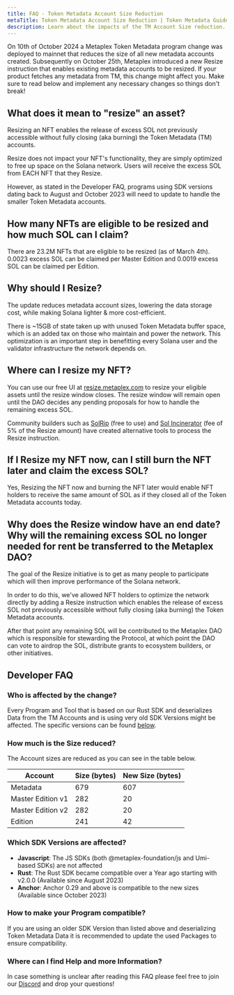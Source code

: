 ```yaml
---
title: FAQ - Token Metadata Account Size Reduction
metaTitle: Token Metadata Account Size Reduction | Token Metadata Guides
description: Learn about the impacts of the TM Account Size reduction.
---
```


On 10th of October 2024 a Metaplex Token Metadata program change was deployed to mainnet that reduces the size of all new metadata accounts created. Subsequently on October 25th, Metaplex introduced a new Resize instruction that enables existing metadata accounts to be resized. If your product fetches any metadata from TM, this change might affect you. Make sure to read below and implement any necessary changes so things don't break!

## What does it mean to "resize" an asset?

Resizing an NFT enables the release of excess SOL not previously accessible without fully closing (aka burning) the Token Metadata (TM) accounts.

Resize does not impact your NFT's functionality, they are simply optimized to free up space on the Solana network. Users will receive the excess SOL from EACH NFT that they Resize.

However, as stated in the Developer FAQ, programs using SDK versions dating back to August and October 2023 will need to update to handle the smaller Token Metadata accounts.

## How many NFTs are eligible to be resized and how much SOL can I claim?

There are 23.2M NFTs that are eligible to be resized (as of March 4th). 0.0023 excess SOL can be claimed per Master Edition and 0.0019 excess SOL can be claimed per Edition.

## Why should I Resize?

The update reduces metadata account sizes, lowering the data storage cost, while making Solana lighter & more cost-efficient.

There is ~15GB of state taken up with unused Token Metadata buffer space, which is an added tax on those who maintain and power the network. This optimization is an important step in benefitting every Solana user and the validator infrastructure the network depends on.

## Where can I resize my NFT?

You can use our free UI at [resize.metaplex.com](https://resize.metaplex.com) to resize your eligible assets until the resize window closes. The resize window will remain open until the DAO decides any pending proposals for how to handle the remaining excess SOL.

Community builders such as [SolRip](https://solrip.io/) (free to use) and [Sol Incinerator](https://sol-incinerator.com/) (fee of 5% of the Resize amount) have created alternative tools to process the Resize instruction.

## If I Resize my NFT now, can I still burn the NFT later and claim the excess SOL?

Yes, Resizing the NFT now and burning the NFT later would enable NFT holders to receive the same amount of SOL as if they closed all of the Token Metadata accounts today.

## Why does the Resize window have an end date? Why will the remaining excess SOL no longer needed for rent be transferred to the Metaplex DAO?

The goal of the Resize initiative is to get as many people to participate which will then improve performance of the Solana network.

In order to do this, we've allowed NFT holders to optimize the network directly by adding a Resize instruction which enables the release of excess SOL not previously accessible without fully closing (aka burning) the Token Metadata accounts.

After that point any remaining SOL will be contributed to the Metaplex DAO which is responsible for stewarding the Protocol, at which point the DAO can vote to airdrop the SOL, distribute grants to ecosystem builders, or other initiatives.

## Developer FAQ

### Who is affected by the change?

Every Program and Tool that is based on our Rust SDK and deserializes Data from the TM Accounts and is using very old SDK Versions might be affected. The specific versions can be found [below](#which-sdk-versions-are-affected).

### How much is the Size reduced?

The Account sizes are reduced as you can see in the table below.

| Account           | Size (bytes) | New Size (bytes) |
| ----------------- | ------------ | ---------------- |
| Metadata          | 679          | 607              |
| Master Edition v1 | 282          | 20               |
| Master Edition v2 | 282          | 20               |
| Edition           | 241          | 42               |

### Which SDK Versions are affected?

* **Javascript**: The JS SDKs (both @metaplex-foundation/js and Umi-based SDKs) are not affected
* **Rust**: The Rust SDK became compatible over a Year ago starting with v2.0.0 (Available since August 2023)
* **Anchor**: Anchor 0.29 and above is compatible to the new sizes (Available since October 2023)

### How to make your Program compatible?

If you are using an older SDK Version than listed above and deserializing Token Metadata Data it is recommended to update the used Packages to ensure compatibility.

### Where can I find Help and more Information?

In case something is unclear after reading this FAQ please feel free to join our [Discord](https://discord.gg/metaplex) and drop your questions!
